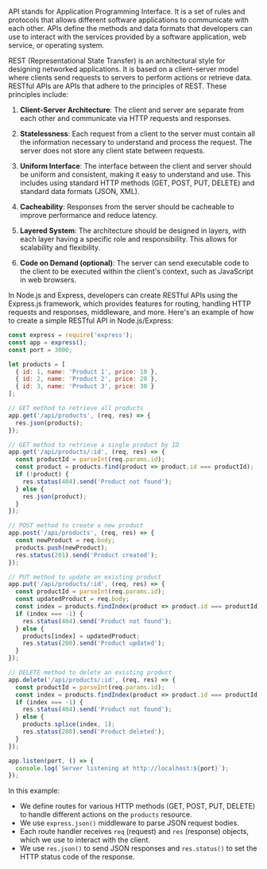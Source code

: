 API stands for Application Programming Interface. It is a set of rules and protocols that allows different software applications to communicate with each other. APIs define the methods and data formats that developers can use to interact with the services provided by a software application, web service, or operating system.

REST (Representational State Transfer) is an architectural style for designing networked applications. It is based on a client-server model where clients send requests to servers to perform actions or retrieve data. RESTful APIs are APIs that adhere to the principles of REST. These principles include:

1. **Client-Server Architecture**: The client and server are separate from each other and communicate via HTTP requests and responses.

2. **Statelessness**: Each request from a client to the server must contain all the information necessary to understand and process the request. The server does not store any client state between requests.

3. **Uniform Interface**: The interface between the client and server should be uniform and consistent, making it easy to understand and use. This includes using standard HTTP methods (GET, POST, PUT, DELETE) and standard data formats (JSON, XML).

4. **Cacheability**: Responses from the server should be cacheable to improve performance and reduce latency.

5. **Layered System**: The architecture should be designed in layers, with each layer having a specific role and responsibility. This allows for scalability and flexibility.

6. **Code on Demand (optional)**: The server can send executable code to the client to be executed within the client's context, such as JavaScript in web browsers.

In Node.js and Express, developers can create RESTful APIs using the Express.js framework, which provides features for routing, handling HTTP requests and responses, middleware, and more. Here's an example of how to create a simple RESTful API in Node.js/Express:

```javascript
const express = require('express');
const app = express();
const port = 3000;

let products = [
  { id: 1, name: 'Product 1', price: 10 },
  { id: 2, name: 'Product 2', price: 20 },
  { id: 3, name: 'Product 3', price: 30 }
];

// GET method to retrieve all products
app.get('/api/products', (req, res) => {
  res.json(products);
});

// GET method to retrieve a single product by ID
app.get('/api/products/:id', (req, res) => {
  const productId = parseInt(req.params.id);
  const product = products.find(product => product.id === productId);
  if (!product) {
    res.status(404).send('Product not found');
  } else {
    res.json(product);
  }
});

// POST method to create a new product
app.post('/api/products', (req, res) => {
  const newProduct = req.body;
  products.push(newProduct);
  res.status(201).send('Product created');
});

// PUT method to update an existing product
app.put('/api/products/:id', (req, res) => {
  const productId = parseInt(req.params.id);
  const updatedProduct = req.body;
  const index = products.findIndex(product => product.id === productId);
  if (index === -1) {
    res.status(404).send('Product not found');
  } else {
    products[index] = updatedProduct;
    res.status(200).send('Product updated');
  }
});

// DELETE method to delete an existing product
app.delete('/api/products/:id', (req, res) => {
  const productId = parseInt(req.params.id);
  const index = products.findIndex(product => product.id === productId);
  if (index === -1) {
    res.status(404).send('Product not found');
  } else {
    products.splice(index, 1);
    res.status(200).send('Product deleted');
  }
});

app.listen(port, () => {
  console.log(`Server listening at http://localhost:${port}`);
});
```

In this example:
- We define routes for various HTTP methods (GET, POST, PUT, DELETE) to handle different actions on the `products` resource.
- We use `express.json()` middleware to parse JSON request bodies.
- Each route handler receives `req` (request) and `res` (response) objects, which we use to interact with the client.
- We use `res.json()` to send JSON responses and `res.status()` to set the HTTP status code of the response.

